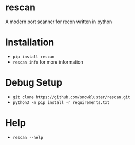 # rescan
A modern port scanner for recon written in python

# Installation
- `pip install rescan`
- `rescan info` for more information

#  Debug Setup
- `git clone https://github.com/snowkluster/rescan.git`
- `python3 -m pip install -r requirements.txt`

# Help
- `rescan --help` 

